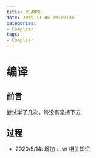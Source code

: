 ```yaml
---
title: README
date: 2019-11-08 19:09:36
categories:
- Complier
tags:
- Complier
---
```


# 编译

## 前言

尝试学了几次，终没有坚持下去

## 过程

- 2020/5/14: 增加 `LLVM` 相关知识
